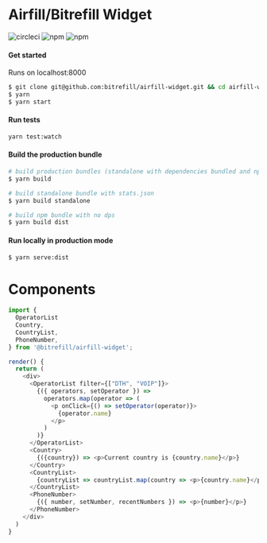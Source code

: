 # Airfill/Bitrefill Widget

![circleci](https://img.shields.io/circleci/project/github/bitrefill/airfill-widget.svg?maxAge=2592000)
![npm](https://img.shields.io/npm/dm/@bitrefill/airfill-widget.svg?maxAge=2592000)
![npm](https://img.shields.io/npm/v/@bitrefill/airfill-widget.svg?maxAge=2592000)

#### Get started

Runs on localhost:8000

```sh
$ git clone git@github.com:bitrefill/airfill-widget.git && cd airfill-widget
$ yarn
$ yarn start
```

#### Run tests

```sh
yarn test:watch
```

#### Build the production bundle

```sh
# build production bundles (standalone with dependencies bundled and npm bundle with no deps)
$ yarn build

# build standalone bundle with stats.json
$ yarn build standalone

# build npm bundle with no dps
$ yarn build dist
```

#### Run locally in production mode

```sh
$ yarn serve:dist
```

# Components

```javascript
import {
  OperatorList
  Country,
  CountryList,
  PhoneNumber,
} from '@bitrefill/airfill-widget';

render() {
  return (
    <div>
      <OperatorList filter={["DTH", "VOIP"]}>
        {({ operators, setOperator }) =>
          operators.map(operator => (
            <p onClick={() => setOperator(operator)}>
              {operator.name}
            </p>
          )
        )}
      </OperatorList>
      <Country>
        {({country}) => <p>Current country is {country.name}</p>}
      </Country>
      <CountryList>
        {countryList => countryList.map(country => <p>{country.name}</p>)}
      </CountryList>
      <PhoneNumber>
        {({ number, setNumber, recentNumbers }) => <p>{number}</p>}
      </PhoneNumber>
    </div>
  )
}

